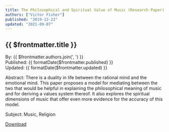 ```yaml
---
title: The Philosophical and Spiritual Value of Music (Research Paper)
authors: ["Victor Fisher"]
published: "2019-12-23"
updated: "2021-09-07"
---
```


## {{ $frontmatter.title }}

By: {{ $frontmatter.authors.join(', ') }}<br />
Published: {{ formatDate($frontmatter.published) }}<br />
Updated: {{ formatDate($frontmatter.updated) }}

Abstract: There is a duality in life between the rational mind and the emotional mind. This paper proposes a model for mediating between the two that would be helpful in explaining the philosophical meaning of music and for deriving a values system thereof. It also explores the spiritual dimensions of music that offer even more evidence for the accuracy of this model.

Subject: Music, Religion

<a href="/the-philosophical-and-spiritual-value-of-music.pdf" target="_blank" rel="noreferrer noopener">Download</a>
